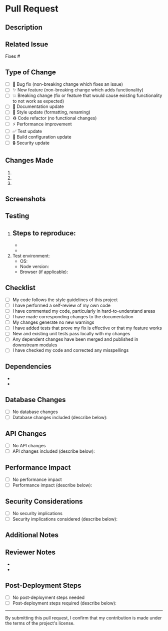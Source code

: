 # Pull Request

## Description

<!-- Provide a brief description of the changes introduced by this PR -->

## Related Issue

<!-- Link to the issue that this PR addresses using the syntax: Fixes #123 -->

Fixes #

## Type of Change

<!-- Put an x in the boxes that apply -->

- [ ] 🐛 Bug fix (non-breaking change which fixes an issue)
- [ ] ✨ New feature (non-breaking change which adds functionality)
- [ ] 💥 Breaking change (fix or feature that would cause existing functionality to not work as expected)
- [ ] 📝 Documentation update
- [ ] 🎨 Style update (formatting, renaming)
- [ ] ♻️ Code refactor (no functional changes)
- [ ] ⚡️ Performance improvement
- [ ] ✅ Test update
- [ ] 🔨 Build configuration update
- [ ] 🔒 Security update

## Changes Made

<!-- List the changes made in this PR -->

1.
2.
3.

## Screenshots

<!-- If applicable, add screenshots to help explain your changes -->

## Testing

<!-- Describe the tests you ran and how to reproduce them -->

1. ## Steps to reproduce:
   -
   -
2. Test environment:
   - OS:
   - Node version:
   - Browser (if applicable):

## Checklist

<!-- Put an x in the boxes that apply -->

- [ ] My code follows the style guidelines of this project
- [ ] I have performed a self-review of my own code
- [ ] I have commented my code, particularly in hard-to-understand areas
- [ ] I have made corresponding changes to the documentation
- [ ] My changes generate no new warnings
- [ ] I have added tests that prove my fix is effective or that my feature works
- [ ] New and existing unit tests pass locally with my changes
- [ ] Any dependent changes have been merged and published in downstream modules
- [ ] I have checked my code and corrected any misspellings

## Dependencies

<!-- List any dependencies that are required for this change -->

-
-

## Database Changes

<!-- If your PR includes database changes, describe them here -->

- [ ] No database changes
- [ ] Database changes included (describe below):

## API Changes

<!-- If your PR includes API changes, describe them here -->

- [ ] No API changes
- [ ] API changes included (describe below):

## Performance Impact

<!-- Describe any performance impacts this change may have -->

- [ ] No performance impact
- [ ] Performance impact (describe below):

## Security Considerations

<!-- Describe any security implications this change may have -->

- [ ] No security implications
- [ ] Security implications considered (describe below):

## Additional Notes

<!-- Add any additional notes or context about the PR here -->

## Reviewer Notes

<!-- Notes for the reviewer to consider during review -->

-
-

## Post-Deployment Steps

<!-- List any steps needed after deploying this PR -->

- [ ] No post-deployment steps needed
- [ ] Post-deployment steps required (describe below):

---

By submitting this pull request, I confirm that my contribution is made under the terms of the project's license.
